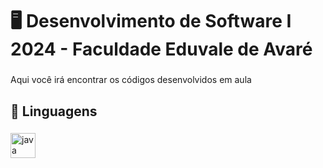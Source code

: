 <h1 align="left">🖥️ Desenvolvimento de Software I 2024 - Faculdade Eduvale de Avaré</h1>

###

<p align="left">Aqui você irá encontrar os códigos desenvolvidos em aula</p>

###

<h2 align="left">📝 Linguagens</h2>

###

<div align="left">
  <img src="https://cdn.jsdelivr.net/gh/devicons/devicon/icons/java/java-original.svg" height="40" alt="java logo"  />
</div>

###
